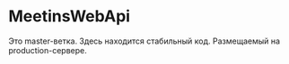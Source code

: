 # MeetinsWebApi
Это master-ветка. 
Здесь находится стабильный код. Размещаемый на production-сервере.
